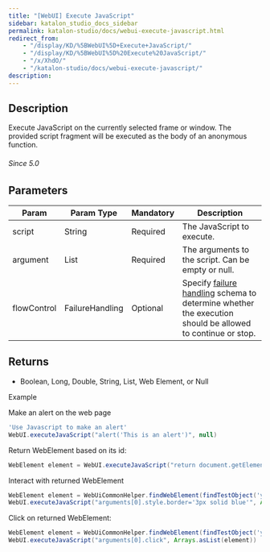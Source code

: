 ```yaml
---
title: "[WebUI] Execute JavaScript" 
sidebar: katalon_studio_docs_sidebar
permalink: katalon-studio/docs/webui-execute-javascript.html 
redirect_from:
    - "/display/KD/%5BWebUI%5D+Execute+JavaScript/"
    - "/display/KD/%5BWebUI%5D%20Execute%20JavaScript/"
    - "/x/XhdO/"
    - "/katalon-studio/docs/webui-execute-javascript/"
description: 
---
```

Description  
-------------

Execute JavaScript on the currently selected frame or window. The provided script fragment will be executed as the body of an anonymous function.

###### Since 5.0

Parameters  
------------

| Param | Param Type | Mandatory | Description |
| --- | --- | --- | --- |
| script | String | Required | The JavaScript to execute. |
| argument | List | Required | The arguments to the script. Can be empty or null. |
| flowControl | FailureHandling | Optional | Specify [failure handling](/x/qAAM) schema to determine whether the execution should be allowed to continue or stop. |

Returns
-------

*   Boolean, Long, Double, String, List, Web Element, or Null

Example 

Make an alert on the web page

```groovy
'Use Javascript to make an alert'
WebUI.executeJavaScript("alert('This is an alert')", null)
```

Return WebElement based on its id:

```groovy
WebElement element = WebUI.executeJavaScript("return document.getElementById('someId');", null)
```

Interact with returned WebElement

```groovy
WebElement element = WebUiCommonHelper.findWebElement(findTestObject('your/object'),30)
WebUI.executeJavaScript("arguments[0].style.border='3px solid blue'", Arrays.asList(element))
```

Click on returned WebElement:

```groovy
WebElement element = WebUiCommonHelper.findWebElement(findTestObject('your/object'),30)
WebUI.executeJavaScript("arguments[0].click", Arrays.asList(element))
```